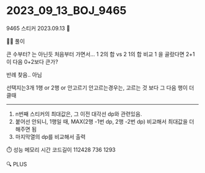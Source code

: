 # 2023_09_13_BOJ_9465

9465 스티커 2023.09.13 📆

👩‍🏫 풀이

큰 수부터? 는 아닌듯
처음부터 가면서...
1 2의 합 vs 2 1의 합 비교
1 을 골랐다면 2+1이 다음 0+2보다 큰가?

반례 찾음.. 아님

선택지는3개
1행 or 2행 or 안고르기
안고르는경우는, 고르는 것 보다 그 다음 행이 더 클때

---

1. n번째 스티커의 최대값은, 그 이전 대각선 dp와 관련있음.
2. 붙어선 안되니, 1행일 때, MAX(2행 -1번 dp, 2행 -2번 dp) 비교해서 최대값을 더해주면 됨
3. 마지막열의 dp를 비교해서 출력

⏱️ 성능
메모리 시간 코드길이
112428 736 1293

🔍 PLUS
